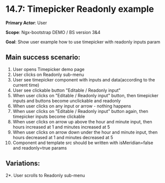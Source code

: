 14.7: Timepicker Readonly example
=================================
**Primary Actor**: User

**Scope**: Ngx-bootstrap DEMO / BS version 3&4

**Goal**: Show user example how to use timepicker with readonly inputs param

Main success scenario:
----------------------
1. User opens Timepicker demo page
2. User clicks on Readonly sub-menu
3. User see timepicker component with inputs and data(according to the current time)
4. User see clickable button "Editable / Readonly input"
5. When user clicks on "Editable / Readonly input" button, then timepicker inputs and buttons become unclickable and readonly
6. When user clicks on any input or arrow - nothing happens
7. When user clicks on "Editable / Readonly input" button again, then timepicker inputs become clickable
8. When user clicks on arrow up above the hour and minute input, then hours increased at 1 and minutes increased at 5
9. When user clicks on arrow down under the hour and minute input, then hours decreased at 1 and minutes decreased at 5
10. Component and template src should be written with isMeridian=false and readonly=true params

Variations:
-----------
2*. User scrolls to Readonly sub-menu
